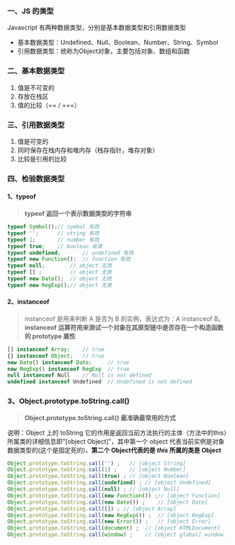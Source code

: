 ### 一、JS 的类型

Javascript 有两种数据类型，分别是基本数据类型和引用数据类型

- 基本数据类型：Undefined、Null、Boolean、Number、String、Symbol 
- 引用数据类型：统称为Object对象，主要包括对象、数组和函数



### 二、基本数据类型

1. 值是不可变的
2. 存放在栈区
3. 值的比较（== / ===）



### 三、引用数据类型

1. 值是可变的
2. 同时保存在栈内存和堆内存（栈存指针，堆存对象）
3. 比较是引用的比较



### 四、检验数据类型

#### 1、typeof

> **typeof 返回一个表示数据类型的字符串**

```js
typeof Symbol();// symbol 有效
typeof ''; 		// string 有效
typeof 1; 		// number 有效
typeof true; 	// boolean 有效
typeof undefined; 		// undefined 有效
typeof new Function(); 	// function 有效
typeof null; 		// object 无效
typeof [] ; 		// object 无效
typeof new Date(); 	// object 无效
typeof new RegExp();// object 无效
```

#### 2、instanceof

> instanceof 是用来判断 A 是否为 B 的实例，表达式为：A instanceof B。**instanceof 运算符用来测试一个对象在其原型链中是否存在一个构造函数的 prototype 属性**

```js
[] instanceof Array; 	// true
{} instanceof Object;	// true
new Date() instanceof Date;		// true
new RegExp() instanceof RegExp	// true
null instanceof Null	// Null is not defined
undefined instanceof Undefined	// Undefined is not defined
```

### 3、Object.prototype.toString.call()

> **Object.prototype.toString.call() 最准确最常用的方式**

说明：Object 上的 toString 它的作用是返回当前方法执行的主体（方法中的this）所属类的详细信息即"[object Object]"，其中第一个 object 代表当前实例是对象数据类型的(这个是固定死的)，**第二个 Object代表的是 *this* 所属的类是 Object**

```js
Object.prototype.toString.call('') ;   // [object String]
Object.prototype.toString.call(1) ;    // [object Number]
Object.prototype.toString.call(true) ; // [object Boolean]
Object.prototype.toString.call(undefined) ; // [object Undefined]
Object.prototype.toString.call(null) ; // [object Null]
Object.prototype.toString.call(new Function()) ;// [object Function]
Object.prototype.toString.call(new Date()) ; 	// [object Date]
Object.prototype.toString.call([]) ; // [object Array]
Object.prototype.toString.call(new RegExp()) ; 	// [object RegExp]
Object.prototype.toString.call(new Error()) ; 	// [object Error]
Object.prototype.toString.call(document) ; 	// [object HTMLDocument]
Object.prototype.toString.call(window) ; 	// [object global] window 是全局对象 global 的引用
```



